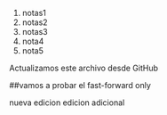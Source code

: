 1. notas1
2. notas2
3. notas3
4. nota4
5. nota5

Actualizamos este archivo desde GitHub

##vamos a probar el fast-forward only

nueva edicion
edicion adicional
